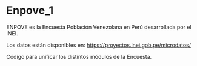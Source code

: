 # Enpove_1
 
 ENPOVE es la Encuesta Población Venezolana en Perú desarrollada por el INEI. 
 
 Los datos están disponibles en: https://proyectos.inei.gob.pe/microdatos/
 
 Código para unificar los distintos módulos de la Encuesta.
